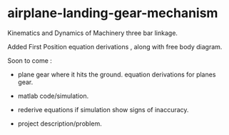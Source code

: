 # airplane-landing-gear-mechanism

Kinematics and Dynamics of Machinery
three bar linkage. 

Added First Position equation derivations , along with free body diagram. 

Soon to come : 
  * plane gear where it hits the ground.
    equation derivations for planes gear. 
  
  * matlab code/simulation. 
  
  * rederive equations if simulation show signs of inaccuracy.
  * project description/problem.
